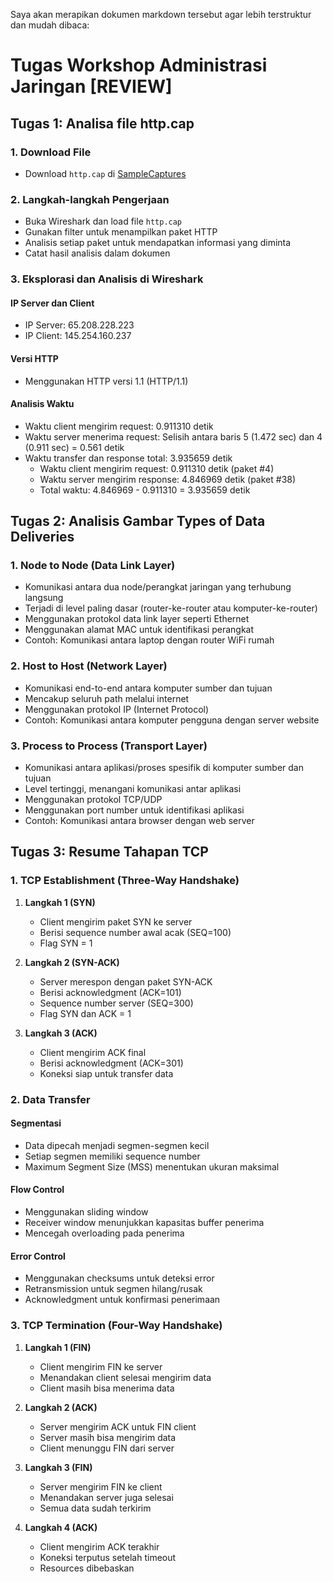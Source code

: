 Saya akan merapikan dokumen markdown tersebut agar lebih terstruktur dan mudah dibaca:

# Tugas Workshop Administrasi Jaringan [REVIEW]

## Tugas 1: Analisa file http.cap

### 1. Download File
- Download `http.cap` di [SampleCaptures](https://wiki.wireshark.org/SampleCaptures)

### 2. Langkah-langkah Pengerjaan
- Buka Wireshark dan load file `http.cap`
- Gunakan filter untuk menampilkan paket HTTP
- Analisis setiap paket untuk mendapatkan informasi yang diminta
- Catat hasil analisis dalam dokumen

### 3. Eksplorasi dan Analisis di Wireshark

#### IP Server dan Client
- IP Server: 65.208.228.223
- IP Client: 145.254.160.237

#### Versi HTTP
- Menggunakan HTTP versi 1.1 (HTTP/1.1)

#### Analisis Waktu
- Waktu client mengirim request: 0.911310 detik
- Waktu server menerima request: Selisih antara baris 5 (1.472 sec) dan 4 (0.911 sec) = 0.561 detik
- Waktu transfer dan response total: 3.935659 detik
  - Waktu client mengirim request: 0.911310 detik (paket #4)
  - Waktu server mengirim response: 4.846969 detik (paket #38)
  - Total waktu: 4.846969 - 0.911310 = 3.935659 detik

## Tugas 2: Analisis Gambar Types of Data Deliveries

### 1. Node to Node (Data Link Layer)
- Komunikasi antara dua node/perangkat jaringan yang terhubung langsung
- Terjadi di level paling dasar (router-ke-router atau komputer-ke-router)
- Menggunakan protokol data link layer seperti Ethernet
- Menggunakan alamat MAC untuk identifikasi perangkat
- Contoh: Komunikasi antara laptop dengan router WiFi rumah

### 2. Host to Host (Network Layer)
- Komunikasi end-to-end antara komputer sumber dan tujuan
- Mencakup seluruh path melalui internet
- Menggunakan protokol IP (Internet Protocol)
- Contoh: Komunikasi antara komputer pengguna dengan server website

### 3. Process to Process (Transport Layer)
- Komunikasi antara aplikasi/proses spesifik di komputer sumber dan tujuan
- Level tertinggi, menangani komunikasi antar aplikasi
- Menggunakan protokol TCP/UDP
- Menggunakan port number untuk identifikasi aplikasi
- Contoh: Komunikasi antara browser dengan web server

## Tugas 3: Resume Tahapan TCP

### 1. TCP Establishment (Three-Way Handshake)
1. **Langkah 1 (SYN)**
   - Client mengirim paket SYN ke server
   - Berisi sequence number awal acak (SEQ=100)
   - Flag SYN = 1

2. **Langkah 2 (SYN-ACK)**
   - Server merespon dengan paket SYN-ACK
   - Berisi acknowledgment (ACK=101)
   - Sequence number server (SEQ=300)
   - Flag SYN dan ACK = 1

3. **Langkah 3 (ACK)**
   - Client mengirim ACK final
   - Berisi acknowledgment (ACK=301)
   - Koneksi siap untuk transfer data

### 2. Data Transfer

#### Segmentasi
- Data dipecah menjadi segmen-segmen kecil
- Setiap segmen memiliki sequence number
- Maximum Segment Size (MSS) menentukan ukuran maksimal

#### Flow Control
- Menggunakan sliding window
- Receiver window menunjukkan kapasitas buffer penerima
- Mencegah overloading pada penerima

#### Error Control
- Menggunakan checksums untuk deteksi error
- Retransmission untuk segmen hilang/rusak
- Acknowledgment untuk konfirmasi penerimaan

### 3. TCP Termination (Four-Way Handshake)

1. **Langkah 1 (FIN)**
   - Client mengirim FIN ke server
   - Menandakan client selesai mengirim data
   - Client masih bisa menerima data

2. **Langkah 2 (ACK)**
   - Server mengirim ACK untuk FIN client
   - Server masih bisa mengirim data
   - Client menunggu FIN dari server

3. **Langkah 3 (FIN)**
   - Server mengirim FIN ke client
   - Menandakan server juga selesai
   - Semua data sudah terkirim

4. **Langkah 4 (ACK)**
   - Client mengirim ACK terakhir
   - Koneksi terputus setelah timeout
   - Resources dibebaskan